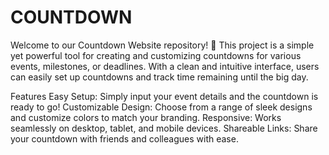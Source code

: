 # COUNTDOWN
Welcome to our Countdown Website repository! 🎉  This project is a simple yet powerful tool for creating and customizing countdowns for various events, milestones, or deadlines. With a clean and intuitive interface, users can easily set up countdowns and track time remaining until the big day.

Features
Easy Setup: Simply input your event details and the countdown is ready to go!
Customizable Design: Choose from a range of sleek designs and customize colors to match your branding.
Responsive: Works seamlessly on desktop, tablet, and mobile devices.
Shareable Links: Share your countdown with friends and colleagues with ease.
